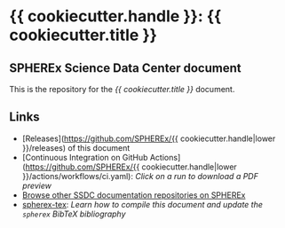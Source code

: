 # {{ cookiecutter.handle }}: {{ cookiecutter.title }}


## SPHEREx Science Data Center document

This is the repository for the *{{ cookiecutter.title }}* document.

## Links

- [Releases](https://github.com/SPHEREx/{{ cookiecutter.handle|lower }}/releases) of this document
- [Continuous Integration on GitHub Actions](https://github.com/SPHEREx/{{ cookiecutter.handle|lower }}/actions/workflows/ci.yaml): *Click on a run to download a PDF preview*
- [Browse other SSDC documentation repositories on SPHEREx](https://github.com/search?q=topic%3Assdc-docs+org%3ASPHEREx&type=repositories)
- [spherex-tex](https://github.com/SPHEREx/spherex-tex): *Learn how to compile this document and update the `spherex` BibTeX bibliography*
